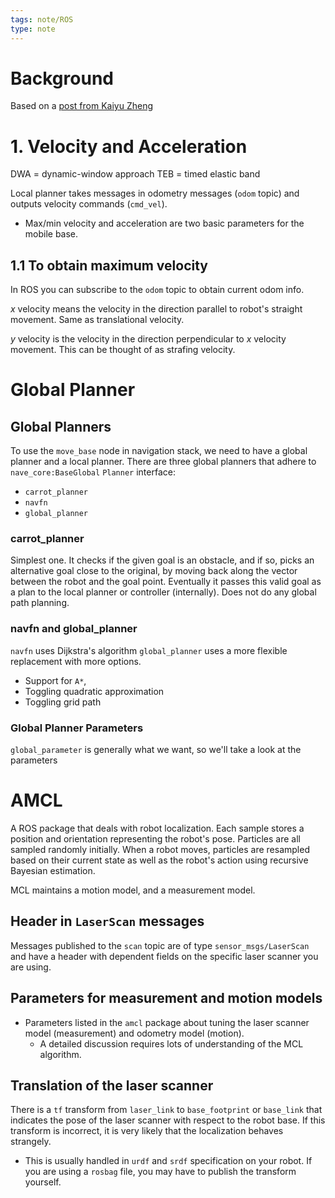 ```yaml
---
tags: note/ROS
type: note
---
```

# Background
Based on a [post from Kaiyu Zheng](https://kaiyuzheng.me/documents/navguide.pdf)

# 1. Velocity and Acceleration
DWA = dynamic-window approach
TEB = timed elastic band

Local planner takes messages in odometry messages (`odom` topic) and outputs velocity commands (`cmd_vel`). 
- Max/min velocity and acceleration are two basic parameters for the mobile base. 

## 1.1 To obtain maximum velocity
In ROS you can subscribe to the `odom` topic to obtain current odom info.  


$x$ velocity means the velocity in the direction parallel to robot's straight movement. Same as translational velocity. 

$y$ velocity is the velocity in the direction perpendicular to $x$ velocity movement. This can be thought of as strafing velocity.

# Global Planner
## Global Planners
To use the `move_base` node in navigation stack, we need to have a global planner and a local planner. There are three global planners that adhere to `nave_core:BaseGlobal` `Planner` interface:
- `carrot_planner`
- `navfn`
- `global_planner`
### carrot_planner
Simplest one. It checks if the given goal is an obstacle, and if so, picks an alternative goal close to the original, by moving back along the vector between the robot and the goal point. Eventually it passes this valid goal as a plan to the local planner or controller (internally). Does not do any global path planning. 

### navfn and global_planner
`navfn` uses Dijkstra's algorithm
`global_planner` uses a more flexible replacement with more options. 
- Support for `A*`, 
- Toggling quadratic approximation
- Toggling grid path

### Global Planner Parameters
`global_parameter` is generally what we want, so we'll take a look at the parameters

# AMCL
A ROS package that deals with robot localization. 
Each sample stores a position and orientation representing the robot's pose. Particles are all sampled randomly initially. When a robot moves, particles are resampled based on their current state as well as the robot's action using recursive Bayesian estimation. 

MCL maintains a motion model, and a measurement model. 
## Header in `LaserScan` messages
Messages published to the `scan` topic are of type `sensor_msgs/LaserScan` and have a header with dependent fields on the specific laser scanner you are using. 
## Parameters for measurement and motion models
- Parameters listed in the `amcl` package about tuning the laser scanner model (measurement) and odometry model (motion). 
	- A detailed discussion requires lots of understanding of the MCL algorithm. 
## Translation of the laser scanner
There is a `tf` transform from `laser_link` to `base_footprint` or `base_link` that indicates the pose of the laser scanner with respect to the robot base. If this transform is incorrect, it is very likely that the localization behaves strangely. 
- This is usually handled in `urdf` and `srdf` specification on your robot. If you are using a `rosbag` file, you may have to publish the transform yourself. 
